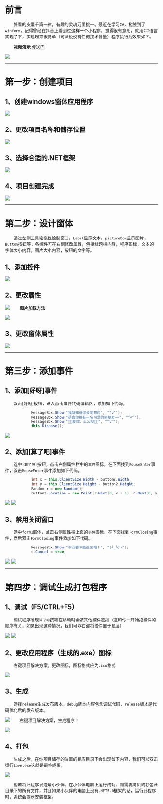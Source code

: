 
# 前言

&emsp;&emsp;好看的皮囊千篇一律，有趣的灵魂万里挑一。最近在学习`C#`，接触到了`winform`，记得曾经在抖音上看到过这样一个小程序，觉得很有意思，就用C#语言实现了下，实现起来很简单（可以说没有任何技术含量）程序执行后效果如下。

&emsp;&emsp;**视频演示**    [传送门](https://www.bilibili.com/video/BV1wK4y1m7Li)


![](https://img-blog.csdnimg.cn/img_convert/5b556b7291658cef750c4ebf25b420d2.gif#pic_center)

---
# 第一步：创建项目

## 1、创建windows窗体应用程序
![](https://img-blog.csdnimg.cn/img_convert/a48a4a92ec014cd68e5174229f6e8028.png#pic_center)
## 2、更改项目名称和储存位置
![](https://img-blog.csdnimg.cn/img_convert/97ae8b0250553baba20d190bb3b13097.png#pic_center)
## 3、选择合适的.NET框架
![](https://img-blog.csdnimg.cn/img_convert/0478e723fc6874648bcb28b67d7489c1.png#pic_center)
## 4、项目创建完成
![](https://img-blog.csdnimg.cn/img_convert/11a3f9c3af83ba3494315ec9132f2c39.png#pic_center)

---
# 第二步：设计窗体
&emsp;&emsp;通过左侧工具箱拖拽绘制窗口，`Label`显示文本，`pictureBox`显示图片，`Button`按钮等，各控件可在右侧修改属性，包括标题栏内容，程序图标，文本的字体大小内容，图片大小内容，按钮的文字等。

## 1、添加控件
![](https://img-blog.csdnimg.cn/img_convert/61d6d6f473bcf1f2ace037d7ec1dcfd1.png#pic_center)
## 2、更改属性
![](https://img-blog.csdnimg.cn/img_convert/dd32bb35008aaebcf3fa5085ea4a9f96.png#pic_center)
&emsp;&emsp;**图片加载方法**

![](https://img-blog.csdnimg.cn/img_convert/9d783aee10f00b5dcda9b99b8e18c357.png#pic_center)
## 3、更改窗体属性
![](https://img-blog.csdnimg.cn/img_convert/3f9ad6a63c051ac564991e1a2ceea334.png#pic_center)

---
# 第三步：添加事件

## 1、添加[好呀]事件

&emsp;&emsp;双击[好呀]按钮，进入点击事件代码编辑区，添加如下代码。

```csharp
            MessageBox.Show("我就知道你会同意的", "^v^");
            MessageBox.Show("恭喜你拥有一名可爱的男朋友~~", "^v^");
            MessageBox.Show("🤍🤍爱你，么么哒🤍🤍", "^v^");
            this.Dispose();
```
![](https://img-blog.csdnimg.cn/img_convert/0cd8ed6bc32d9c1193f5c2d04b231d63.png#pic_center)
## 2、添加[算了吧]事件

&emsp;&emsp;选中`[算了吧]`按钮，点击右侧属性栏中的`事件`图标，在下面找到`MouseEnter`事件，双击`MouseEnter`事件添加如下代码。

```csharp
            int x = this.ClientSize.Width - button2.Width;
            int y = this.ClientSize.Height - button2.Height;
            Random r = new Random();
            button2.Location = new Point(r.Next(0, x + 1), r.Next(0, y + 1));
```

![](https://img-blog.csdnimg.cn/img_convert/d4340652232cc3f6f29b9d172762e48d.png#pic_center)
![](https://img-blog.csdnimg.cn/img_convert/decae46c893ba9f6df9ffc242b297487.png#pic_center)
## 3、禁用关闭窗口

&emsp;&emsp;选中`form1`窗体，点击右侧属性栏上面的`事件`图标，在下面找到`FormClosing`事件，然后双击`FormClosing`事件添加如下代码。

```csharp
            MessageBox.Show("不回答不能退出哦！", "(╯_╰)╭");
            e.Cancel = true;
```
![](https://img-blog.csdnimg.cn/img_convert/ed4234223be9c924ec67ab5ebdeef9a8.png#pic_center)
![](https://img-blog.csdnimg.cn/img_convert/7c4831bc619e449aeecd51ebc4ba364e.png#pic_center)

---
# 第四步：调试生成打包程序

## 1、调试（F5/CTRL+F5）

&emsp;&emsp;调试程序发现`算了吧`按钮在移动时会被其他控件遮挡（这和你一开始拖控件的顺序有关，如果出现这种情况，我们可以右键将控件置于顶层）

![](https://img-blog.csdnimg.cn/img_convert/0d21fd084937aba1d4777350e60cc3a4.png#pic_center)
![](https://img-blog.csdnimg.cn/img_convert/91d06b882e0ba9b0ec7953c621f29086.png#pic_center)
## 2、更改应用程序（生成的.exe）图标
&emsp;&emsp;右键项目解决方案，更改图标，图标格式应为`.ico`格式

![](https://img-blog.csdnimg.cn/img_convert/b3257cfd1baa58ca0a8741e95a68e32b.png#pic_center)
## 3、生成

&emsp;&emsp;选择`release`生成发布版本，`debug`版本内容包含调试代码，`release`版本是代码优化后的发布版本。

![](https://img-blog.csdnimg.cn/img_convert/6fb29ba6f7248d3465623028dddbddb3.png#pic_center)
&emsp;&emsp;右键项目解决方案，生成程序！

![](https://img-blog.csdnimg.cn/img_convert/c5faef2a498cd7542ec62f7a98c383e8.png#pic_center)
## 4、打包

&emsp;&emsp;生成之后，在你项目储存的位置的相应目录下会出现如下内容，我们可以双击运行`Love.exe`这就是最终成果。

![](https://img-blog.csdnimg.cn/img_convert/90fcc33b8257a1c2f3f10df6cd6023f6.png#pic_center)

&emsp;&emsp;倘若将此程序发送给小伙伴，在小伙伴电脑上运行成功，则需要拷贝或打包此目录下的所有文件，并且如果小伙伴的电脑上没有`.NET5.0`框架的话，运行此程序时，系统会提示安装框架。


